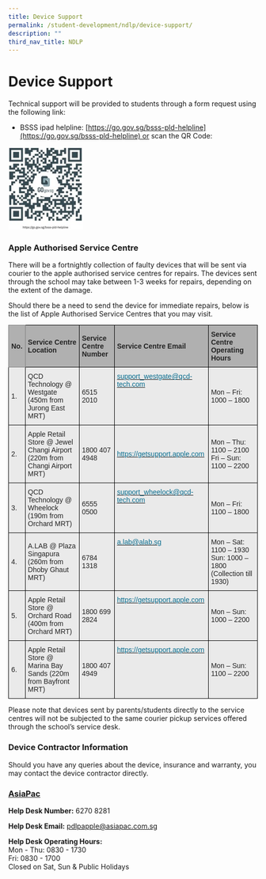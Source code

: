 ```yaml
---
title: Device Support
permalink: /student-development/ndlp/device-support/
description: ""
third_nav_title: NDLP
---
```



Device Support
==============

Technical support will be provided to students through a form request using the following link:  

*   BSSS ipad helpline: [https://go.gov.sg/bsss-pld-helpline](https://go.gov.sg/bsss-pld-helpline) or scan the QR Code:


<img style="width:30%" src="/images/qr.jpeg">


### Apple Authorised Service Centre

There will be a fortnightly collection of faulty devices that will be sent via courier to the apple authorised service centres for repairs. The devices sent through the school may take between 1-3 weeks for repairs, depending on the extent of the damage.

  

Should there be a need to send the device for immediate repairs, below is the list of Apple Authorised Service Centres that you may visit.

<style type="text/css">
.tg  {border-collapse:collapse;border-spacing:0;}
.tg td{border-color:black;border-style:solid;border-width:1px;font-family:Arial, sans-serif;font-size:14px;
  overflow:hidden;padding:10px 5px;word-break:normal;}
.tg th{border-color:black;border-style:solid;border-width:1px;font-family:Arial, sans-serif;font-size:14px;
  font-weight:normal;overflow:hidden;padding:10px 5px;word-break:normal;}
.tg .tg-xxiv{background-color:#B0B0B0;color:#222;font-weight:bold;text-align:left;vertical-align:middle}
.tg .tg-6k70{background-color:#B0B0B0;border-color:inherit;color:#222;font-weight:bold;text-align:left;vertical-align:middle}
.tg .tg-bvia{background-color:#EAEAEA;color:#222;text-align:left;vertical-align:middle}
.tg .tg-9nj9{background-color:#EAEAEA;color:#076C8E;text-align:left;vertical-align:top}
</style>
<table class="tg">
<thead>
  <tr>
    <th class="tg-6k70"><span style="color:#222;background-color:#B0B0B0">No.</span></th>
    <th class="tg-xxiv"><span style="color:#222;background-color:#B0B0B0">Service Centre Location</span></th>
    <th class="tg-xxiv"><span style="color:#222;background-color:#B0B0B0">Service Centre Number</span></th>
    <th class="tg-xxiv"><span style="color:#222;background-color:#B0B0B0">Service Centre Email</span>    </th>
    <th class="tg-xxiv"><span style="color:#222;background-color:#B0B0B0">Service Centre Operating Hours</span></th>
  </tr>
</thead>
<tbody>
  <tr>
    <td class="tg-bvia"><span style="color:#222;background-color:#EAEAEA">1.</span></td>
    <td class="tg-bvia"><span style="color:#222;background-color:#EAEAEA">QCD Technology @ Westgate (450m from Jurong East MRT)  </span><br></td>
    <td class="tg-bvia"><span style="color:#222;background-color:#EAEAEA">6515 2010</span><br></td>
    <td class="tg-9nj9"><a href="mailto:support_westgate@qcd-tech.com"><span style="text-decoration:none;color:#076C8E">support_westgate@qcd-tech.com</span></a><span style="color:#222;background-color:#EAEAEA"> </span><br></td>
    <td class="tg-bvia"><span style="color:#222;background-color:#EAEAEA">Mon – Fri: 1000 – 1800</span><br></td>
  </tr>
  <tr>
    <td class="tg-bvia"><span style="color:#222;background-color:#EAEAEA">2.</span></td>
    <td class="tg-bvia"><span style="color:#222;background-color:#EAEAEA"> Apple Retail Store @ Jewel Changi Airport (220m from Changi Airport MRT) </span></td>
    <td class="tg-bvia"><span style="color:#222;background-color:#EAEAEA">1800 407 4948   </span></td>
    <td class="tg-bvia"><span style="color:#222;background-color:#EAEAEA"> </span><a href="https://getsupport.apple.com/"><span style="text-decoration:none;color:#076C8E">https://getsupport.apple.com</span></a></td>
    <td class="tg-bvia"><span style="color:#222;background-color:#EAEAEA">Mon – Thu: 1100 – 2100 Fri – Sun: 1100 – 2200 </span></td>
  </tr>
  <tr>
    <td class="tg-bvia"><span style="color:#222;background-color:#EAEAEA">3.</span></td>
    <td class="tg-bvia"><span style="color:#222;background-color:#EAEAEA">QCD Technology @ Wheelock (190m from Orchard MRT)   </span><br></td>
    <td class="tg-bvia"><span style="color:#222;background-color:#EAEAEA">6555 0500</span><br></td>
    <td class="tg-9nj9"><a href="mailto:support_wheelock@qcd-tech.com"><span style="text-decoration:none;color:#076C8E">support_wheelock@qcd-tech.com</span></a><br></td>
    <td class="tg-bvia"><span style="color:#222;background-color:#EAEAEA">Mon – Fri: 1100 – 1800</span><br></td>
  </tr>
  <tr>
    <td class="tg-bvia"><span style="color:#222;background-color:#EAEAEA">4.</span></td>
    <td class="tg-bvia"><span style="color:#222;background-color:#EAEAEA">A.LAB @ Plaza Singapura (260m from Dhoby Ghaut MRT)    </span></td>
    <td class="tg-bvia"><span style="color:#222;background-color:#EAEAEA">6784 1318 </span></td>
    <td class="tg-9nj9"><a href="mailto:a.lab@alab.sg"><span style="text-decoration:none;color:#076C8E">a.lab@alab.sg</span></a><br></td>
    <td class="tg-bvia"><span style="color:#222;background-color:#EAEAEA">Mon – Sat: 1100 – 1930 Sun: 1000 – 1800 (Collection till 1930)</span><br></td>
  </tr>
  <tr>
    <td class="tg-bvia"><span style="color:#222;background-color:#EAEAEA">5.</span></td>
    <td class="tg-bvia"><span style="color:#222;background-color:#EAEAEA">Apple Retail Store @ Orchard Road (400m from Orchard MRT)    </span></td>
    <td class="tg-bvia"><span style="color:#222;background-color:#EAEAEA">1800 699 2824 </span></td>
    <td class="tg-9nj9"><a href="https://getsupport.apple.com/"><span style="text-decoration:none;color:#076C8E">https://getsupport.apple.com</span></a><br></td>
    <td class="tg-bvia"><span style="color:#222;background-color:#EAEAEA">Mon – Sun: 1000 – 2200</span><br></td>
  </tr>
  <tr>
    <td class="tg-bvia"><span style="color:#222;background-color:#EAEAEA">6.</span></td>
    <td class="tg-bvia"><span style="color:#222;background-color:#EAEAEA">Apple Retail Store @ Marina Bay Sands (220m from Bayfront MRT)    </span></td>
    <td class="tg-bvia"><span style="color:#222;background-color:#EAEAEA">1800 407 4949</span><br></td>
    <td class="tg-9nj9"><a href="https://getsupport.apple.com/"><span style="text-decoration:none;color:#076C8E">https://getsupport.apple.com</span></a><br></td>
    <td class="tg-bvia"><span style="color:#222;background-color:#EAEAEA">Mon – Sun: 1100 – 2200</span></td>
  </tr>
</tbody>
</table>

Please note that devices sent by parents/students directly to the service centres will not be subjected to the same courier pickup services offered through the school’s service desk.   

### Device Contractor Information

Should you have any queries about the device, insurance and warranty, you may contact the device contractor directly.
  

### <u>AsiaPac</u>

<b>Help Desk Number:</b> 6270 8281  
  
<b>Help Desk Email:</b> pdlpapple@asiapac.com.sg  
  
<b>Help Desk Operating Hours:</b> <br>
Mon - Thu: 0830 - 1730  
Fri: 0830 - 1700  
Closed on Sat, Sun & Public Holidays